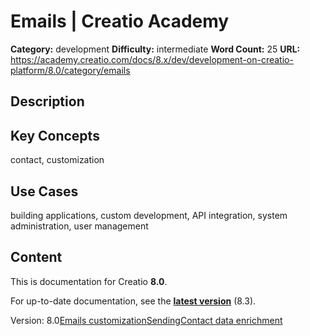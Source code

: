 # Emails | Creatio Academy

**Category:** development **Difficulty:** intermediate **Word Count:** 25
**URL:**
https://academy.creatio.com/docs/8.x/dev/development-on-creatio-platform/8.0/category/emails

## Description

## Key Concepts

contact, customization

## Use Cases

building applications, custom development, API integration, system
administration, user management

## Content

This is documentation for Creatio **8.0**.

For up-to-date documentation, see the
**[latest version](/docs/8.x/dev/development-on-creatio-platform/category/emails)**
(8.3).

Version:
8.0[Emails customization](/docs/8.x/dev/development-on-creatio-platform/8.0/category/emails-customization)[Sending](/docs/8.x/dev/development-on-creatio-platform/8.0/category/sending)[Contact data enrichment](/docs/8.x/dev/development-on-creatio-platform/8.0/platform-customization/classic-ui/emails/overview)
